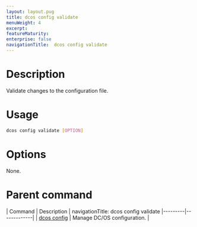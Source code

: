 ```yaml
---
layout: layout.pug
title: dcos config validate
menuWeight: 4
excerpt:
featureMaturity:
enterprise: false
navigationTitle:  dcos config validate
---
```


<!-- This source repo for this topic is https://github.com/dcos/dcos-docs -->


# Description
Validate changes to the configuration file.

# Usage

```bash
dcos config validate [OPTION]
```

# Options

None.

# Parent command

| Command | Description |
navigationTitle:  dcos config validate
|---------|-------------|
| [dcos config](/docs/1.9/cli/command-reference/dcos-config/) |  Manage DC/OS configuration. |

